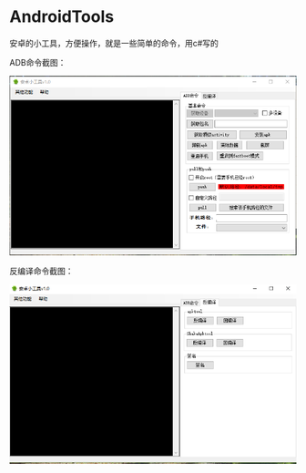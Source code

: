 # AndroidTools
安卓的小工具，方便操作，就是一些简单的命令，用c#写的

ADB命令截图：

![ADB命令截图](https://github.com/LuckyLi706/AndroidTools/blob/master/adb%E5%91%BD%E4%BB%A4.png)

反编译命令截图：

![简单反编译](https://github.com/LuckyLi706/AndroidTools/blob/master/%E5%8F%8D%E7%BC%96%E8%AF%91.png)
